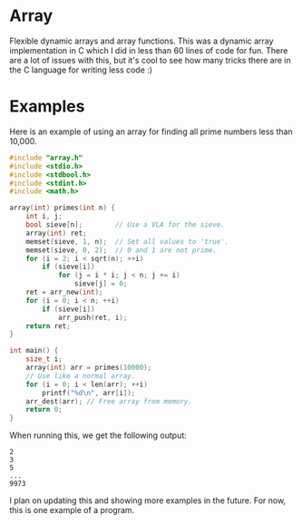 # Array

Flexible dynamic arrays and array functions.
This was a dynamic array implementation in C which I did in less than 60 lines of code for fun.
There are a lot of issues with this, but it's cool to see how many tricks there are in the C
language for writing less code :)

# Examples

Here is an example of using an array for finding all prime numbers less than 10,000.

```C
#include "array.h"
#include <stdio.h>
#include <stdbool.h>
#include <stdint.h>
#include <math.h>

array(int) primes(int n) {
    int i, j;
    bool sieve[n];        // Use a VLA for the sieve.
    array(int) ret;
    memset(sieve, 1, n);  // Set all values to 'true'.
    memset(sieve, 0, 2);  // 0 and 1 are not prime.
    for (i = 2; i < sqrt(n); ++i)
        if (sieve[i])
            for (j = i * i; j < n; j += i)
                sieve[j] = 0;
    ret = arr_new(int);
    for (i = 0; i < n; ++i)
        if (sieve[i])
            arr_push(ret, i);
    return ret;
}

int main() {
    size_t i;
    array(int) arr = primes(10000);
    // Use like a normal array.
    for (i = 0; i < len(arr); ++i)
        printf("%d\n", arr[i]);
    arr_dest(arr); // Free array from memory.
    return 0;
}
```
When running this, we get the following output:
```
2
3
5
...
9973
```
I plan on updating this and showing more examples in the future. For now, this is one example of a program.
